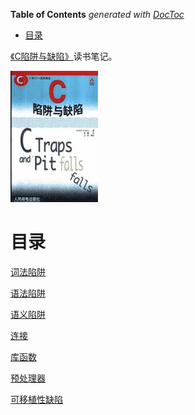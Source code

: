 <!-- START doctoc generated TOC please keep comment here to allow auto update -->
<!-- DON'T EDIT THIS SECTION, INSTEAD RE-RUN doctoc TO UPDATE -->
**Table of Contents**  *generated with [DocToc](https://github.com/thlorenz/doctoc)*

- [目录](#%E7%9B%AE%E5%BD%95)

<!-- END doctoc generated TOC please keep comment here to allow auto update -->

[《C陷阱与缺陷》](https://book.douban.com/subject/1102097/)读书笔记。

![](img/cover.jpg)

# 目录

[词法陷阱](词法陷阱.md)

[语法陷阱](语法陷阱.md)

[语义陷阱](语义陷阱.md)

[连接](连接.md)

[库函数](库函数.md)

[预处理器](预处理器.md)

[可移植性缺陷](可移植性缺陷.md)
